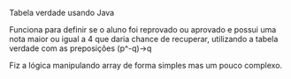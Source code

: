 Tabela verdade usando Java

Funciona para definir se o aluno foi reprovado ou aprovado e possui uma nota maior ou igual a 4 que daria chance de recuperar, utilizando a tabela verdade com as preposições (p^-q)->q

Fiz a lógica manipulando array de forma simples mas um pouco complexo.


